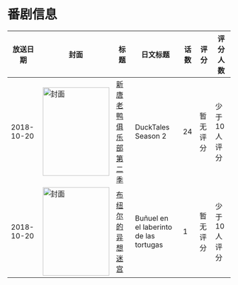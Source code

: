 # 番剧信息

|放送日期|封面|标题|日文标题|话数|评分|评分人数|
|---|---|---|---|---|---|---|
|2018-10-20|<img src="//lain.bgm.tv/pic/cover/c/5e/79/317877_xaaSc.jpg" alt="封面" style="width:150px;height:200px;object-fit:cover;">|[新唐老鸭俱乐部 第二季](https://bangumi.tv/subject/317877)|DuckTales Season 2|24|暂无评分|少于10人评分|
|2018-10-20|<img src="//lain.bgm.tv/pic/cover/c/41/ce/445976_k5ooZ.jpg" alt="封面" style="width:150px;height:200px;object-fit:cover;">|[布纽尔的异想迷宫](https://bangumi.tv/subject/445976)|Buñuel en el laberinto de las tortugas|1|暂无评分|少于10人评分|
